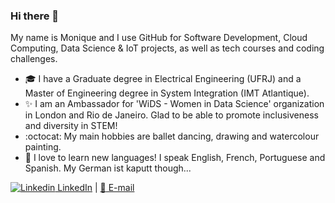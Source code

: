 ### Hi there 👋

<!--
**ferreiramonique/ferreiramonique** is a ✨ _special_ ✨ repository because its `README.md` (this file) appears on your GitHub profile.
-->

My name is Monique and I use GitHub for Software Development, Cloud Computing, Data Science & IoT projects, as well as tech courses and coding challenges.

- 🎓 I have a Graduate degree in Electrical Engineering (UFRJ) and a Master of Engineering degree in System Integration (IMT Atlantique).
- ✨ I am an Ambassador for 'WiDS - Women in Data Science' organization in London and Rio de Janeiro. Glad to be able to promote inclusiveness and diversity in STEM!
- :octocat: My main hobbies are ballet dancing, drawing and watercolour painting.
- 💬 I love to learn new languages! I speak English, French, Portuguese and Spanish. My German ist kaputt though...

[![Linkedin](https://i.stack.imgur.com/gVE0j.png) LinkedIn](https://www.linkedin.com/in/ferreiramonique/) | [:e-mail: E-mail](mailto:monique.calmon@outlook.com)
